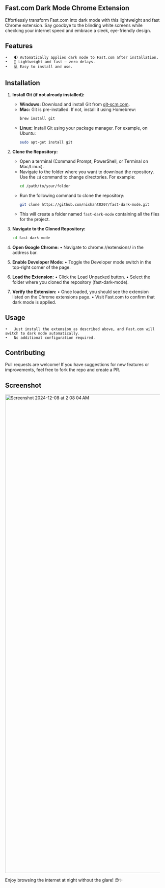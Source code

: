 ## Fast.com Dark Mode Chrome Extension

Effortlessly transform Fast.com into dark mode with this lightweight and fast Chrome extension. Say goodbye to the blinding white screens while checking your internet speed and embrace a sleek, eye-friendly design.

## Features

	•	🌓 Automatically applies dark mode to Fast.com after installation.
	•	🚀 Lightweight and fast – zero delays.
	•	💻 Easy to install and use.

## **Installation**

1. **Install Git (if not already installed):**  
   - **Windows:** Download and install Git from [git-scm.com](https://git-scm.com/).  
   - **Mac:** Git is pre-installed. If not, install it using Homebrew:  
     ```bash
     brew install git
     ```
   - **Linux:** Install Git using your package manager. For example, on Ubuntu:  
     ```bash
     sudo apt-get install git
     ```

2. **Clone the Repository:**  
   - Open a terminal (Command Prompt, PowerShell, or Terminal on Mac/Linux).  
   - Navigate to the folder where you want to download the repository. Use the `cd` command to change directories. For example:  
     ```bash
     cd /path/to/your/folder
     ```
   - Run the following command to clone the repository:  
     ```bash
     git clone https://github.com/nishant0207/fast-dark-mode.git
     ```
   - This will create a folder named `fast-dark-mode` containing all the files for the project.

3. **Navigate to the Cloned Repository:**  
   ```bash
   cd fast-dark-mode

4.	**Open Google Chrome:**
	•	Navigate to chrome://extensions/ in the address bar.
5.	**Enable Developer Mode:**
	•	Toggle the Developer mode switch in the top-right corner of the page.
6.	**Load the Extension:**
	•	Click the Load Unpacked button.
	•	Select the folder where you cloned the repository (fast-dark-mode).
7.	**Verify the Extension:**
	•	Once loaded, you should see the extension listed on the Chrome extensions page.
	•	Visit Fast.com to confirm that dark mode is applied.

## Usage

	•	Just install the extension as described above, and Fast.com will switch to dark mode automatically.
	•	No additional configuration required.

## Contributing

Pull requests are welcome! If you have suggestions for new features or improvements, feel free to fork the repo and create a PR.

## Screenshot

<img width="1552" alt="Screenshot 2024-12-08 at 2 08 04 AM" src="https://github.com/user-attachments/assets/b82b5a1e-5ccf-4ed9-bb9e-85470f03533b">

Enjoy browsing the internet at night without the glare! 😊✨
